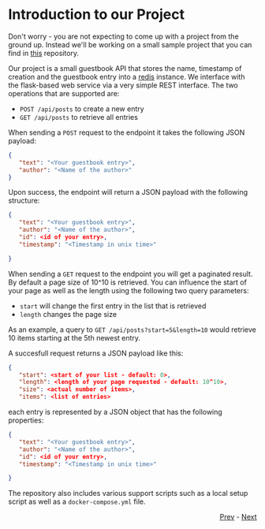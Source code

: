# Introduction to our Project

Don't worry - you are not expecting to come up with a project from the ground up. Instead we'll be working on a small sample project that you can find in [this](https://github.com/sQu4rks/CICD-Hands_On-Demo) repository. 

Our project is a small guestbook API that stores the name, timestamp of creation and the guestbook entry into a [redis](https://redis.io/) instance. We interface with the flask-based web service via a very simple REST interface. The two operations that are supported are:

* `POST /api/posts` to create a new entry
* `GET /api/posts` to retrieve all entries

When sending a `POST` request to the endpoint it takes the following JSON payload:

```json
{
   "text": "<Your guestbook entry>",
   "author": "<Name of the author>"
}
```
Upon success, the endpoint will return a JSON payload with the following structure:

```json
{
   "text": "<Your guestbook entry>",
   "author": "<Name of the author>",
   "id": <id of your entry>,
   "timestamp": "<Timestamp in unix time>"

}
```

When sending a `GET` request to the endpoint you will get a paginated result. By default a page size of 10^10 is retrieved. You can influence the start of your page as well as the length using the following two query parameters:

* `start` will change the first entry in the list that is retrieved
* `length` changes the page size

As an example, a query to `GET /api/posts?start=5&length=10` would retrieve 10 items starting at the 5th newest entry.

A succesfull request returns a JSON payload like this:

```json
{
   "start": <start of your list - default: 0>,
   "length": <length of your page requested - default: 10^10>,
   "size": <actual number of items>,
   "items": <list of entries>
```

each entry is represented by a JSON object that has the following properties:

```json
{
   "text": "<Your guestbook entry>",
   "author": "<Name of the author>",
   "id": <id of your entry>,
   "timestamp": "<Timestamp in unix time>"

}
```

The repository also includes various support scripts such as a local setup script as well as a `docker-compose.yml` file. 

<div align="right">
   
   [Prev](01_intro-to-cicd.md) - [Next](03_run-project.md)
</div>
